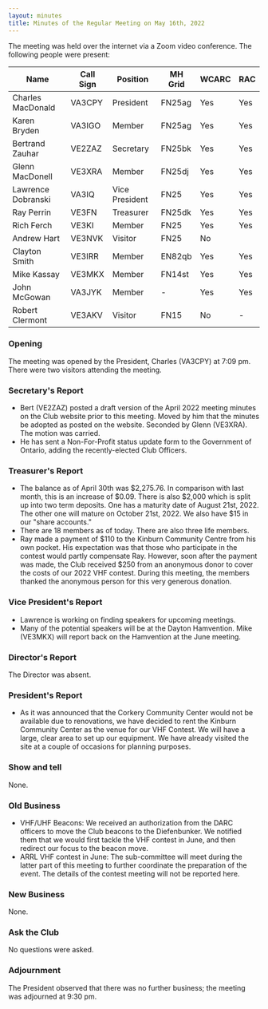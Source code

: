 ```yaml
---
layout: minutes
title: Minutes of the Regular Meeting on May 16th, 2022
---
```

The meeting was held over the internet via a Zoom video conference.
The following people were present:

| Name                   | Call Sign  | Position         | MH Grid | WCARC | RAC |
|------------------------|------------|------------------|---------|-------|-----|
| Charles MacDonald      | VA3CPY     | President        | FN25ag  | Yes   | Yes |
| Karen Bryden           | VA3IGO     | Member           | FN25ag  | Yes   | Yes |
| Bertrand Zauhar        | VE2ZAZ     | Secretary        | FN25bk  | Yes   | Yes |
| Glenn MacDonell        | VE3XRA     | Member           | FN25dj  | Yes   | Yes |
| Lawrence Dobranski     | VA3IQ      | Vice President   | FN25    | Yes   | Yes |
| Ray Perrin             | VE3FN      | Treasurer        | FN25dk  | Yes   | Yes |
| Rich Ferch             | VE3KI      | Member           | FN25    | Yes   | Yes |
| Andrew Hart            | VE3NVK     | Visitor          | FN25    | No    |     |
| Clayton Smith          | VE3IRR     | Member           | EN82qb  | Yes   | Yes |
| Mike Kassay            | VE3MKX     | Member           | FN14st  | Yes   | Yes |
| John McGowan           | VA3JYK     | Member           |   -     | Yes   | Yes |
| Robert Clermont        | VE3AKV     | Visitor          | FN15    | No    |  -  |


### Opening

The meeting was opened by the President, Charles (VA3CPY) at 7:09 pm.
There were two visitors attending the meeting.

### Secretary's Report

- Bert (VE2ZAZ) posted a draft version of the April 2022 meeting minutes on the Club website prior to this meeting. Moved by him that the minutes be adopted as posted on the website. Seconded by Glenn (VE3XRA). The motion was carried.
- He has sent a Non-For-Profit status update form to the Government of Ontario, adding the recently-elected Club Officers.

### Treasurer's Report

- The balance as of April 30th was $2,275.76. In comparison with last month, this is an increase of $0.09.  There is also $2,000 which is split up into two term deposits. One has a maturity date of August 21st, 2022. The other one will mature on October 21st, 2022. We also have $15 in our "share accounts."
- There are 18 members as of today. There are also three life members.
- Ray made a payment of $110 to the Kinburn Community Centre from his own pocket. His expectation was that those who participate in the contest would partly compensate Ray. However, soon after the payment was made, the Club received $250 from an anonymous donor to cover the costs of our 2022 VHF contest. During this meeting, the members thanked the anonymous person for this very generous donation.

### Vice President's Report

- Lawrence is working on finding speakers for upcoming meetings.
- Many of the potential speakers will be at the Dayton Hamvention. Mike (VE3MKX) will report back on the Hamvention at the June meeting.

### Director's Report

The Director was absent.

### President's Report

- As it was announced that the Corkery Community Center would not be available due to renovations, we have decided to rent the Kinburn Community Center as the venue for our VHF Contest. We will have a large, clear area to set up our equipment. We have already visited the site at a couple of occasions for planning purposes.

### Show and tell

None.

### Old Business

- VHF/UHF Beacons: We received an authorization from the DARC officers to move the Club beacons to the Diefenbunker. We notified them that we would first tackle the VHF contest in June, and then redirect our focus to the beacon move.
- ARRL VHF contest in June: The sub-committee will meet during the latter part of this meeting to further coordinate the preparation of the event. The details of the contest meeting will not be reported here.

### New Business

None.

### Ask the Club

No questions were asked.

### Adjournment

The President observed that there was no further business; the meeting was adjourned at 9:30 pm.
